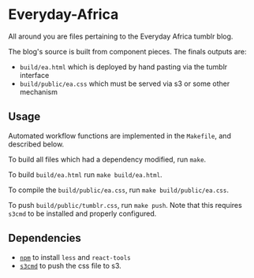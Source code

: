 Everyday-Africa
===============

All around you are files pertaining to the Everyday Africa
tumblr blog.

The blog's source is built from component pieces. The finals outputs are:
- `build/ea.html` which is deployed by hand pasting via the tumblr interface
- `build/public/ea.css` which must be served via s3 or some other mechanism


Usage
-----

Automated workflow functions are implemented in the `Makefile`, and described
below.

To build all files which had a dependency modified, run `make`.

To build `build/ea.html` run `make build/ea.html`.

To compile the `build/public/ea.css`, run `make build/public/ea.css`.

To push `build/public/tumblr.css`, run `make push`. Note that this requires
`s3cmd` to be installed and properly configured.


Dependencies
------------

- [`npm`](https://www.npmjs.org/) to install `less` and `react-tools`
- [`s3cmd`](http://s3tools.org/s3cmd) to push the css file to s3.